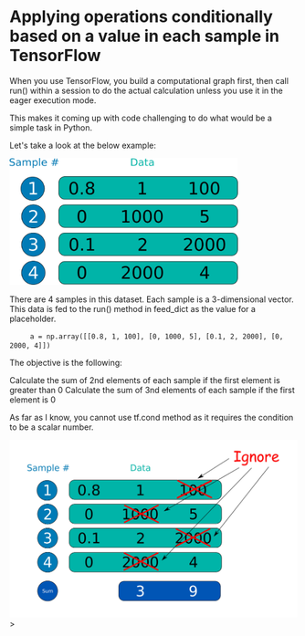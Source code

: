 # Applying operations conditionally based on a value in each sample in TensorFlow

When you use TensorFlow, you build a computational graph first, then call run() within a session
 to do the actual calculation unless you use it in the eager execution mode.
 
 This makes it coming up with code challenging to do what would be a simple task in Python.
 
 Let's take a look at the below example:

<img src="../assets/images/conditional_1.jpg" width="400px">

There are 4 samples in this dataset.
Each sample is a 3-dimensional vector.
This data is fed to the run() method in feed_dict as the value for a placeholder. 
 
```
     a = np.array([[0.8, 1, 100], [0, 1000, 5], [0.1, 2, 2000], [0, 2000, 4]])
```

The objective is the following:

Calculate the sum of 2nd elements of each sample if the first element is greater than 0
Calculate the sum of 3nd elements of each sample if the first element is 0

As far as I know, you cannot use tf.cond method as it requires the condition to be a scalar number.

<img src="../assets/images/conditional_2.jpg"  width="600px">>


